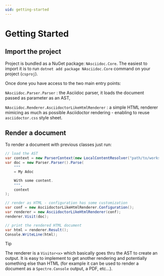 ```yaml
---
uid: getting-started
---
```


# Getting Started

## Import the project

Project is bundled as a NuGet package: `NAsciidoc.Core`.
The easiest to import it is to run `dotnet add package NAsciidoc.Core` command on your project (`csproj`).

Once done you have access to the two main entry points:

`NAsciidoc.Parser.Parser`
:   the Asciidoc parser, it loads the document passed as parameter as an AST,

`NAsciidoc.Renderer.AsciidoctorLikeHtmlRenderer`
:   a simple HTML renderer mimicing as much as possible Asciidoctor rendering - enabling to reuse `asciidoctor.css` style sheet.

## Render a document

To render a document with previous classes just run:

```cs
// load the AST
var context = new ParserContext(new LocalContentResolver("path/to/workspace"));
var doc = new Parser.Parser().Parse(
    """
    = My Adoc

    With some content.
    """,
    context
);

// render as HTML - configuration has some customization
var conf = new AsciidoctorLikeHtmlRenderer.Configuration();
var renderer = new AsciidoctorLikeHtmlRenderer(conf);
renderer.Visit(doc);

// print the rendered HTML document
var html = renderer.Result();
Console.WriteLine(html);
```

> [!TIP]
> The renderer is a `Visitor<x>` which basically goes thru the AST to create an output.
> It is easy to implement to get another rendering and potentially something else than HTML (for example it can be used to render a document as a `Spectre.Console` output, a PDF, etc...).
